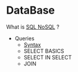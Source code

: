 # DataBase


What is [SQL NoSQL](https://github.com/slk007/DataBase/blob/master/sql.md) ?

* Queries
  * [Syntax](https://github.com/slk007/DataBase/blob/master/sql-query-syntax.md)
  * SELECT BASICS
  * SELECT IN SELECT
  * JOIN
